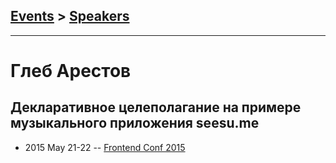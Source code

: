 ## [Events](../README.md) > [Speakers](../speakers.md)
---

# Глеб Арестов

## Декларативное целеполагание на примере музыкального приложения seesu.me
- 2015 May 21-22 -- [Frontend Conf 2015](https://www.youtube.com/watch?v=xNRK7b4g5ng)    
